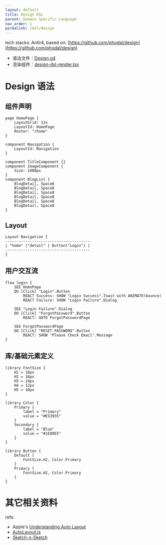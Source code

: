 ```yaml
---
layout: default
title: Design DSL
parent: Domain Specific Language
nav_order: 1
permalink: /dsl/design
---
```


tech stacks: Antlr4, based on: [https://github.com/phodal/design](https://github.com/phodal/design)

- 语法文件：[Design.g4](https://github.com/unit-mesh/chocolate-factory/blob/master/dsl/design/src/main/antlr/Design.g4)
- 渲染组件：[design-dsl-render.tsx](https://github.com/unit-mesh/chocolate-factory/blob/master/choc-ui/components/dsl/design-dsl-render.tsx)

# Design 语法

## 组件声明

```design
page HomePage {
    LayoutGrid: 12x
    LayoutId: HomePage
    Router: "/home"
}

component Navigation {
    LayoutId: Navigation
}

component TitleComponent {}
component ImageComponent {
    Size: 1080px
}
component BlogList {
    BlogDetail, Space8
    BlogDetail, Space8
    BlogDetail, Space8
    BlogDetail, Space8
    BlogDetail, Space8
    BlogDetail, Space8
}
```

## Layout

```design
Layout Navigation {
--------------------------------------
| "home" |"detail" | Button("Login") |
--------------------------------------
}
```

## 用户交互流

```design
flow login {
    SEE HomePage
    DO [Click] "Login".Button
        REACT Success: SHOW "Login Success".Toast with ANIMATE(bounce)
        REACT Failure: SHOW "Login Failure".Dialog

    SEE "Login Failure".Dialog
    DO [Click] "ForgotPassword".Button
        REACT: GOTO ForgotPasswordPage

    SEE ForgotPasswordPage
    DO [Click] "RESET PASSWORD".Button
        REACT: SHOW "Please Check Email".Message
}
```

## 库/基础元素定义

```design
library FontSize {
    H1 = 18px
    H2 = 16px
    H3 = 14px
    H4 = 12px
    H5 = 10px
}

library Color {
    Primary {
        label = "Primary"
        value = "#E53935"
    }
    Secondary {
        label = "Blue"
        value = "#1E88E5"
    }
}

library Button {
    Default [
        FontSize.H2, Color.Primary
    ]
    Primary [
        FontSize.H2, Color.Primary
    ]
}
```

# 其它相关资料


refs:

- Apple's [Understanding Auto Layout](https://developer.apple.com/library/archive/documentation/UserExperience/Conceptual/AutolayoutPG/index.html)
- [AutoLayout.js](https://github.com/IjzerenHein/autolayout.js)
- [Sketch-n-Sketch](https://github.com/ravichugh/sketch-n-sketch)
